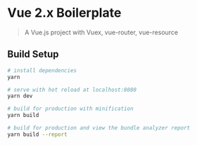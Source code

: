 # Vue 2.x Boilerplate

> A Vue.js project with Vuex, vue-router, vue-resource

## Build Setup

``` bash
# install dependencies
yarn

# serve with hot reload at localhost:8080
yarn dev

# build for production with minification
yarn build

# build for production and view the bundle analyzer report
yarn build --report
```
